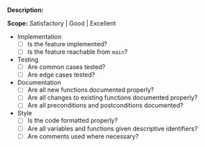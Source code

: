 **Description:** <!-- Describe the feature to be implemented -->

**Scope:** Satisfactory | Good | Excellent

<!-- QA Checklist -->

- Implementation
  - [ ] Is the feature implemented?
  - [ ] Is the feature reachable from `main`?
- Testing
  - [ ] Are common cases tested?
  - [ ] Are edge cases tested?
- Documentation
  - [ ] Are all new functions documented properly?
  - [ ] Are all changes to existing functions documented properly?
  - [ ] Are all preconditions and postconditions documented?
- Style
  - [ ] Is the code formatted properly?
  - [ ] Are all variables and functions given descriptive identifiers?
  - [ ] Are comments used where necessary?
